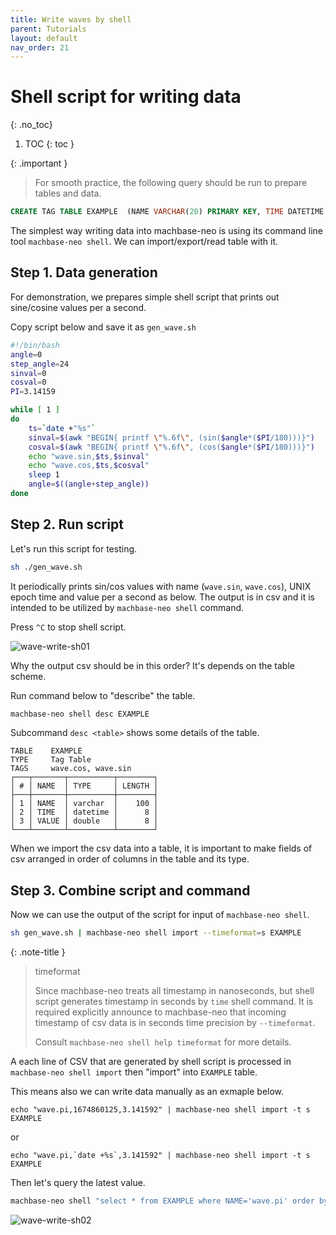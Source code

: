 ```yaml
---
title: Write waves by shell
parent: Tutorials
layout: default
nav_order: 21
---
```


# Shell script for writing data
{: .no_toc} 

1. TOC
{: toc }

{: .important }
> For smooth practice, the following query should be run to prepare tables and data.
```sql
CREATE TAG TABLE EXAMPLE  (NAME VARCHAR(20) PRIMARY KEY, TIME DATETIME BASETIME, VALUE DOUBLE SUMMARIZED);
```
> 

The simplest way writing data into machbase-neo is using its command line tool `machbase-neo shell`.
We can import/export/read table with it.

## Step 1. Data generation

For demonstration, we prepares simple shell script that prints out sine/cosine values per a second.

Copy script below and save it as `gen_wave.sh`

```sh
#!/bin/bash
angle=0
step_angle=24
sinval=0
cosval=0
PI=3.14159

while [ 1 ]
do
    ts=`date +"%s"`
    sinval=$(awk "BEGIN{ printf \"%.6f\", (sin($angle*($PI/180)))}")
    cosval=$(awk "BEGIN{ printf \"%.6f\", (cos($angle*($PI/180)))}")
    echo "wave.sin,$ts,$sinval"
    echo "wave.cos,$ts,$cosval"
    sleep 1
    angle=$((angle+step_angle))
done
```

## Step 2. Run script 

Let's run this script for testing.

```sh
sh ./gen_wave.sh
```

It periodically prints sin/cos values with name (`wave.sin`, `wave.cos`), UNIX epoch time and value per a second as below.
The output is in csv and it is intended to be utilized by `machbase-neo shell` command.

Press `^C` to stop shell script.

![wave-write-sh01](../img/wave-write-sh01.gif)

Why the output csv should be in this order? It's depends on the table scheme.

Run command below to "describe" the table.

```sh
machbase-neo shell desc EXAMPLE
```

Subcommand `desc <table>` shows some details of the table.

```
TABLE    EXAMPLE
TYPE     Tag Table
TAGS     wave.cos, wave.sin
┌───┬───────┬──────────┬────────┐
│ # │ NAME  │ TYPE     │ LENGTH │
├───┼───────┼──────────┼────────┤
│ 1 │ NAME  │ varchar  │    100 │
│ 2 │ TIME  │ datetime │      8 │
│ 3 │ VALUE │ double   │      8 │
└───┴───────┴──────────┴────────┘
```

When we import the csv data into a table, it is important to make fields of csv arranged in order of columns in the table and its type.

## Step 3. Combine script and command

Now we can use the output of the script for input of `machbase-neo shell`.

```sh
sh gen_wave.sh | machbase-neo shell import --timeformat=s EXAMPLE
```

{: .note-title }
> timeformat
> 
> Since machbase-neo treats all timestamp in nanoseconds,
> but shell script generates timestamp in seconds by `time` shell command.
> It is required explicitly announce to machbase-neo 
> that incoming timestamp of csv data
> is in seconds time precision by `--timeformat`.
> 
> Consult `machbase-neo shell help timeformat` for more details.

A each line of CSV that are generated by shell script is processed in `machbase-neo shell import` then "import" into `EXAMPLE` table.

This means also we can write data manually as an exmaple below.

```
echo "wave.pi,1674860125,3.141592" | machbase-neo shell import -t s EXAMPLE
```

or

```
echo "wave.pi,`date +%s`,3.141592" | machbase-neo shell import -t s EXAMPLE
```

Then let's query the latest value.

```sh
machbase-neo shell "select * from EXAMPLE where NAME='wave.pi' order by time desc limit 1"
 ```

 ![wave-write-sh02](../img/wave-write-sh02.gif)